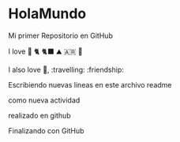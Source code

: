 # HolaMundo

Mi primer Repositorio en GitHub

I love 🐶 🐈 🐈‍⬛ ⛰️ 🇦🇷 🥳

I also love 🎵, :travelling: :friendship:

Escribiendo nuevas lineas en este archivo readme

como nueva actividad

realizado en github

Finalizando con GitHub
